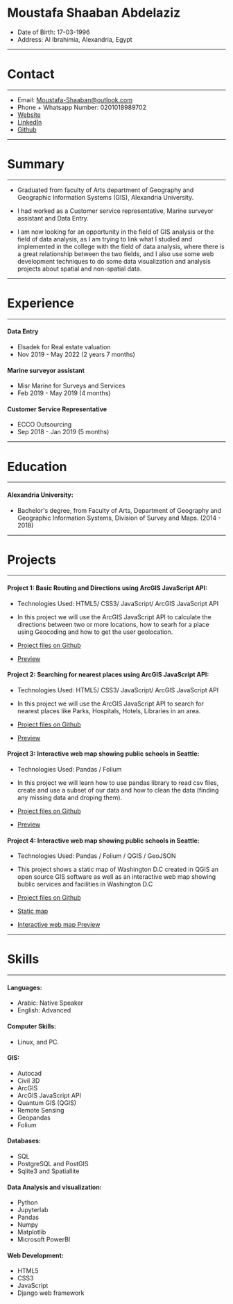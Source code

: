 # Moustafa Shaaban Abdelaziz

* Date of Birth: 17-03-1996
* Address: Al Ibrahimia, Alexandria, Egypt
-----------------------------------------------------------------
# Contact
---------
* Email: Moustafa-Shaaban@outlook.com       
* Phone + Whatsapp Number: 0201018989702
* [Website](https://moustafashaaban.github.io/MoustafaShaaban/)
* [LinkedIn](https://www.linkedin.com/in/moustafashaaban)
* [Github](https://www.github.com/MoustafaShaaban)

-----------------------------------------------------------------

# Summary
---------
* Graduated from faculty of Arts department of Geography and Geographic Information Systems (GIS), Alexandria
University.

* I had worked as a Customer service representative, Marine surveyor assistant and Data Entry.

* I am now looking for an opportunity in the field of GIS analysis or the field of data analysis, as I am trying to link
what I studied and implemented in the college with the field of data analysis, where there is a great relationship
between the two fields, and I also use some web development techniques to do some data visualization and
analysis projects about spatial and non-spatial data.

-----------------------------------------------------------------

# Experience
------------
#### Data Entry
  * Elsadek for Real estate valuation
  * Nov 2019 - May 2022 (2 years 7 months)

#### Marine surveyor assistant
  
  * Misr Marine for Surveys and Services
  * Feb 2019 - May 2019 (4 months)

#### Customer Service Representative

  * ECCO Outsourcing
  * Sep 2018 - Jan 2019 (5 months)

------------

# Education
------------

#### Alexandria University:

* Bachelor's degree, from Faculty of Arts, Department of Geography and Geographic Information Systems, Division of Survey and Maps. (2014 - 2018)

-----------------------------------------------------------------

# Projects
-----------

#### Project 1: Basic Routing and Directions using ArcGIS JavaScript API:

* Technologies Used: HTML5/ CSS3/ JavaScript/ ArcGIS JavaScript API

* In this project we will use the ArcGIS JavaScript API to calculate the directions between two or more locations, how to searh for a place using Geocoding and how to get the user geolocation.

* [Project files on Github](https://github.com/MoustafaShaaban/GIS_Portfolio/tree/main/Web_GIS/ArcGIS_JavaScript_API/Basic%20routing)

* [Preview](https://github.com/MoustafaShaaban/GIS_Portfolio/blob/main/Web_GIS/ArcGIS_JavaScript_API/Basic%20routing/Basic_Routing.gif)


#### Project 2: Searching for nearest places using ArcGIS JavaScript API:

* Technologies Used: HTML5/ CSS3/ JavaScript/ ArcGIS JavaScript API

* In this project we will use the ArcGIS JavaScript API to search for nearest places like Parks, Hospitals, Hotels, Libraries in an area.

* [Project files on Github](https://github.com/MoustafaShaaban/GIS_Portfolio/tree/main/Web_GIS/ArcGIS_JavaScript_API/Basic%20routing)

* [Preview](https://github.com/MoustafaShaaban/GIS_Portfolio/blob/main/Web_GIS/ArcGIS_JavaScript_API/Basic%20routing/Basic_Routing.gif)


#### Project 3: Interactive web map showing public schools in Seattle:

* Technologies Used: Pandas / Folium

* In this project we will learn how to use pandas library to read csv files, create and use a subset of our data and how to clean the data (finding any missing data and droping them).

* [Project files on Github](https://github.com/MoustafaShaaban/GIS_Portfolio/tree/main/USA_Maps_and_Analysis/Seattle/Web_Maps/Public_Schools)

* [Preview](https://github.com/MoustafaShaaban/GIS_Portfolio/blob/main/Web_GIS/ArcGIS_JavaScript_API/Basic%20routing/Basic_Routing.gif)


#### Project 4: Interactive web map showing public schools in Seattle:

* Technologies Used: Pandas / Folium / QGIS / GeoJSON

* This project shows a static map of Washington D.C created in  QGIS an open source GIS software as well as an interactive web map showing bublic services and facilities in Washington D.C

* [Project files on Github](https://github.com/MoustafaShaaban/GIS_Portfolio/tree/main/USA_Maps_and_Analysis/Washington_DC)


* [Static map](https://github.com/MoustafaShaaban/GIS_Portfolio/blob/main/USA_Maps_and_Analysis/Washington_DC/Maps/Washington_DC.png)

* [Interactive web map Preview](https://github.com/MoustafaShaaban/GIS_Portfolio/blob/main/USA_Maps_and_Analysis/Washington_DC/Web_Maps/Washington_DC/folium.gif)

------------------------------------------------------------------------------------

# Skills
---------

#### Languages:

* Arabic: Native Speaker
* English: Advanced


#### Computer Skills:

* Linux, and PC.

#### GIS:

* Autocad
* Civil 3D
* ArcGIS
* ArcGIS JavaScript API
* Quantum GIS (QGIS)
* Remote Sensing
* Geopandas
* Folium


#### Databases:

* SQL
* PostgreSQL and PostGIS
* Sqlite3 and Spatiallite


#### Data Analysis and visualization:

* Python
* Jupyterlab
* Pandas
* Numpy
* Matplotlib
* Microsoft PowerBI


#### Web Development:

* HTML5
* CSS3
* JavaScript
* Django web framework